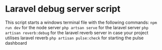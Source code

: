 # Laravel debug server script

This script starts a windows terminal file with the following commands:
```npm run dev```
for the node server
```php artsan serve``` 
for the laravel server
```php artisan reverb:debug``` 
for the laravel reverb server in case your project utilises laravel reverb
```php artisan pulse:check``` 
for starting the pulse dashboard
